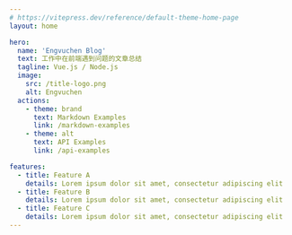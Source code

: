 ```yaml
---
# https://vitepress.dev/reference/default-theme-home-page
layout: home

hero:
  name: 'Engvuchen Blog'
  text: 工作中在前端遇到问题的文章总结
  tagline: Vue.js / Node.js
  image:
    src: /title-logo.png
    alt: Engvuchen
  actions:
    - theme: brand
      text: Markdown Examples
      link: /markdown-examples
    - theme: alt
      text: API Examples
      link: /api-examples

features:
  - title: Feature A
    details: Lorem ipsum dolor sit amet, consectetur adipiscing elit
  - title: Feature B
    details: Lorem ipsum dolor sit amet, consectetur adipiscing elit
  - title: Feature C
    details: Lorem ipsum dolor sit amet, consectetur adipiscing elit
---
```


